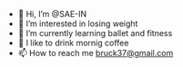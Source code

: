 - 👋 Hi, I’m @SAE-IN
- 👀 I’m interested in losing weight
- 🌱 I’m currently learning ballet and fitness
- 💞️ I like to drink mornig coffee
- 📫 How to reach me bruck37@gmail.com

<!---
SAE-IN/SAE-IN is a ✨ special ✨ repository because its `README.md` (this file) appears on your GitHub profile.
You can click the Preview link to take a look at your changes.
--->
